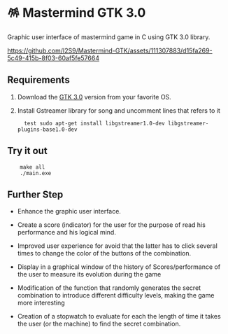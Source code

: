 # 🪅 Mastermind GTK 3.0

Graphic user interface of mastermind game in C using GTK 3.0 library.

https://github.com/I2S9/Mastermind-GTK/assets/111307883/d15fa269-5c49-415b-8f03-60af5fe57664

## Requirements 

1. Download the [GTK 3.0](https://www.gtk.org/docs/installations/index) version from your favorite OS.

2. Install Gstreamer library for song and uncomment lines that refers to it

         test sudo apt-get install libgstreamer1.0-dev libgstreamer-plugins-base1.0-dev

## Try it out

        make all
        ./main.exe

## Further Step

- Enhance the graphic user interface.

- Create a score (indicator) for the user for the purpose of read his performance and his logical mind. 

- Improved user experience for avoid that the latter has to click several times to change the color of the buttons
of the combination.

- Display in a graphical window of the history of Scores/performance of the user to measure its evolution during the game

- Modification of the function that randomly generates the secret combination to introduce different difficulty levels, making the game more interesting

- Creation of a stopwatch to evaluate for each the length of time it takes the user (or the machine) to find the secret combination.
